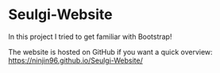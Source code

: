 # Seulgi-Website
In this project I tried to get familiar with Bootstrap!

The website is hosted on GitHub if you want a quick overview: https://ninjin96.github.io/Seulgi-Website/
